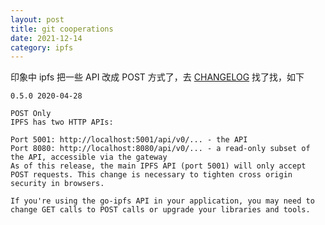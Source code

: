 ```yaml
---
layout: post
title: git cooperations
date: 2021-12-14
category: ipfs
---
```


印象中 ipfs 把一些 API 改成 POST 方式了，去 [CHANGELOG](https://github.com/ipfs/go-ipfs/blob/master/CHANGELOG.md#050-2020-04-28) 找了找，如下

```shell
0.5.0 2020-04-28

POST Only
IPFS has two HTTP APIs:

Port 5001: http://localhost:5001/api/v0/... - the API
Port 8080: http://localhost:8080/api/v0/... - a read-only subset of the API, accessible via the gateway
As of this release, the main IPFS API (port 5001) will only accept POST requests. This change is necessary to tighten cross origin security in browsers.

If you're using the go-ipfs API in your application, you may need to change GET calls to POST calls or upgrade your libraries and tools.
```
